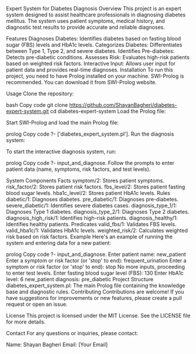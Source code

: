 Expert System for Diabetes Diagnosis
Overview
This project is an expert system designed to assist healthcare professionals in diagnosing diabetes mellitus. The system uses patient symptoms, medical history, and diagnostic test results to provide accurate and reliable diagnoses.

Features
Diagnoses Diabetes: Identifies diabetes based on fasting blood sugar (FBS) levels and HbA1c levels.
Categorizes Diabetes: Differentiates between Type 1, Type 2, and severe diabetes.
Identifies Pre-diabetes: Detects pre-diabetic conditions.
Assesses Risk: Evaluates high-risk patients based on weighted risk factors.
Interactive Input: Allows user input for patient data and provides real-time diagnoses.
Installation
To run this project, you need to have Prolog installed on your machine. SWI-Prolog is recommended. You can download it from SWI-Prolog website.

Usage
Clone the repository:

bash
Copy code
git clone https://github.com/ShayanBagheri/diabetes-expert-system.git
cd diabetes-expert-system
Load the Prolog file:

Start SWI-Prolog and load the main Prolog file:

prolog
Copy code
?- ['diabetes_expert_system.pl'].
Run the diagnosis system:

To start the interactive diagnosis system, run:

prolog
Copy code
?- input_and_diagnose.
Follow the prompts to enter patient data (name, symptoms, risk factors, and test levels).

System Components
Facts
symptom/2: Stores patient symptoms.
risk_factor/2: Stores patient risk factors.
fbs_level/2: Stores patient fasting blood sugar levels.
hba1c_level/2: Stores patient HbA1c levels.
Rules
diabetic/1: Diagnoses diabetes.
pre_diabetic/1: Diagnoses pre-diabetes.
severe_diabetic/1: Identifies severe diabetes cases.
diagnosis_type_1/1: Diagnoses Type 1 diabetes.
diagnosis_type_2/1: Diagnoses Type 2 diabetes.
diagnosis_high_risk/1: Identifies high-risk patients.
diagnosis_healthy/1: Identifies healthy patients.
Predicates
valid_fbs/1: Validates FBS levels.
valid_hba1c/1: Validates HbA1c levels.
weighted_risk/2: Calculates weighted risk based on risk factors.
Example
Here's an example of running the system and entering data for a new patient:

prolog
Copy code
?- input_and_diagnose.
Enter patient name:
new_patient
Enter a symptom or risk factor (or 'stop' to end):
frequent_urination
Enter a symptom or risk factor (or 'stop' to end):
stop
No more inputs, proceeding to enter test levels.
Enter fasting blood sugar level (FBS):
130
Enter HbA1c level:
6
new_patient diagnosis: pre_diabetic
Project Structure
diabetes_expert_system.pl: The main Prolog file containing the knowledge base and diagnostic rules.
Contributing
Contributions are welcome! If you have suggestions for improvements or new features, please create a pull request or open an issue.

License
This project is licensed under the MIT License. See the LICENSE file for more details.

Contact
For any questions or inquiries, please contact:

Name: Shayan Bagheri
Email: [Your Email]
